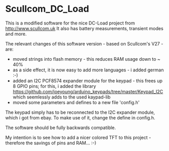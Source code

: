 # Scullcom_DC_Load
This is a modified software for the nice DC-Load project from http://www.scullcom.uk
It also has battery measurements, transient modes and more.

The relevant changes of this software version - based on Scullcom's V27 - are:
* moved strings into flash memory - this reduces RAM usage down to ~ 40%
* as a side effect, it is now easy to add more languages - i added german :-)
* added an I2C PCF8574 expander module for the keypad - this frees up 8 GPIO pins; for this, i added the library
https://github.com/joeyoung/arduino_keypads/tree/master/Keypad_I2C which seemlessly adds to the used kaypad-lib
* moved some parameters and defines to a new file 'config.h'

The keypad simply has to be reconnected to the I2C expander module, which i got from ebay. 
To make use of it, change the define in config.h.

The software should be fully backwards compatible.

My intention is to see how to add a nicer colored TFT to this project - therefore the savings of pins and RAM... :-)

